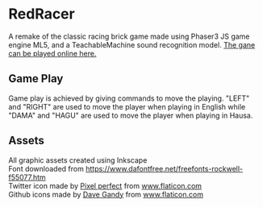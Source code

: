 ﻿# RedRacer
A remake of the classic racing brick game made using Phaser3 JS game engine ML5, and a TeachableMachine sound recognition model. [The gane can be played online here.](https://acodedoer.github.io/RedRacer/)

## Game Play
Game play is achieved by giving commands to move the playing. "LEFT" and "RIGHT" are used to move the player when playing in English while "DAMA" and "HAGU" are used to move the player when playing in Hausa.

## Assets
All graphic assets created using Inkscape<br/>
Font downloaded from https://www.dafontfree.net/freefonts-rockwell-f55077.htm<br/>
Twitter icon made by <a href="https://www.flaticon.com/authors/pixel-perfect" title="Pixel perfect">Pixel perfect</a> from <a href="https://www.flaticon.com/" title="Flaticon"> www.flaticon.com</a><br/>
Github icons made by <a href="https://www.flaticon.com/authors/dave-gandy" title="Dave Gandy">Dave Gandy</a> from <a href="https://www.flaticon.com/" title="Flaticon"> www.flaticon.com</a><br/>

